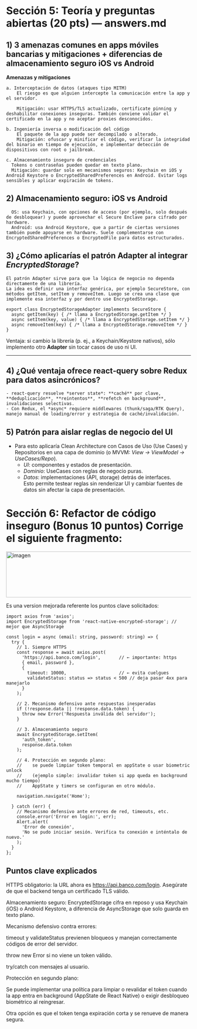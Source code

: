 # Sección 5: Teoría y preguntas abiertas (20 pts) — answers.md

## 1) 3 amenazas comunes en apps móviles bancarias y mitigaciones + diferencias de almacenamiento seguro iOS vs Android

**Amenazas y mitigaciones**

    a. Interceptación de datos (ataques tipo MITM)
        El riesgo es que alguien intercepte la comunicación entre la app y el servidor.
        
        Mitigación: usar HTTPS/TLS actualizado, certificate pinning y deshabilitar conexiones inseguras. También conviene validar el certificado en la app y no aceptar proxies desconocidos.

    b. Ingeniería inversa o modificación del código
        El paquete de la app puede ser decompilado o alterado.
        Mitigación: ofuscar y minificar el código, verificar la integridad del binario en tiempo de ejecución, e implementar detección de dispositivos con root o jailbreak.

    c. Almacenamiento inseguro de credenciales
      Tokens o contraseñas pueden quedar en texto plano.
      Mitigación: guardar solo en mecanismos seguros: Keychain en iOS y Android Keystore o EncryptedSharedPreferences en Android. Evitar logs sensibles y aplicar expiración de tokens.

## 2) Almacenamiento seguro: iOS vs Android

      OS: usa Keychain, con opciones de acceso (por ejemplo, solo después de desbloquear) y puede aprovechar el Secure Enclave para cifrado por hardware.
      Android: usa Android Keystore, que a partir de ciertas versiones también puede apoyarse en hardware. Suele complementarse con EncryptedSharedPreferences o EncryptedFile para datos estructurados.


## 3) ¿Cómo aplicarías el patrón **Adapter** al integrar *EncryptedStorage*?

    El patrón Adapter sirve para que la lógica de negocio no dependa directamente de una librería.
    La idea es definir una interfaz genérica, por ejemplo SecureStore, con métodos getItem, setItem y removeItem. Luego se crea una clase que implemente esa interfaz y por dentro use EncryptedStorage.
    
    export class EncryptedStorageAdapter implements SecureStore {
      async getItem(key) { /* llama a EncryptedStorage.getItem */ }
      async setItem(key, value) { /* llama a EncryptedStorage.setItem */ }
      async removeItem(key) { /* llama a EncryptedStorage.removeItem */ }
    }

Ventaja: si cambio la librería (p. ej., a Keychain/Keystore nativos), sólo implemento otro **Adapter** sin tocar casos de uso ni UI.

---

## 4) ¿Qué ventaja ofrece **react‑query** sobre **Redux** para datos asincrónicos?
    - react‑query resuelve *server state*: **caché** por clave, **deduplicación**, **reintentos**, **refetch en background**, invalidaciones selectivas.  
    - Con Redux, el *async* requiere middlewares (thunk/saga/RTK Query), manejo manual de loading/error y estrategia de caché/invalidación.

## 5) Patrón para aislar reglas de negocio del UI
 - Para esto aplicaría Clean Architecture con Casos de Uso (Use Cases) y Repositorios en una capa de dominio (o MVVM: *View → ViewModel → UseCases/Repo*).  
      - *UI*: componentes y estados de presentación.  
      - *Dominio*: UseCases con reglas de negocio puras.  
      - *Datos*: implementaciones (API, storage) detrás de interfaces.  
    Esto permite testear reglas sin renderizar UI y cambiar fuentes de datos sin afectar la capa de presentación.

# Sección 6: Refactor de código inseguro (Bonus 10 puntos) Corrige el siguiente fragmento:

<img width="726" height="125" alt="imagen" src="https://github.com/user-attachments/assets/f41db0e5-98ab-4129-91ab-8f98558dbf26" />

Es una version mejorada referente los puntos clave solicitados:


    import axios from 'axios';
    import EncryptedStorage from 'react-native-encrypted-storage'; // mejor que AsyncStorage
    
    const login = async (email: string, password: string) => {
      try {
        // 1. Siempre HTTPS
        const response = await axios.post(
          'https://api.banco.com/login',       // ← importante: https
          { email, password },
          {
            timeout: 10000,                    // ← evita cuelgues
            validateStatus: status => status < 500 // deja pasar 4xx para manejarlo
          }
        );
    
        // 2. Mecanismo defensivo ante respuestas inesperadas
        if (!response.data || !response.data.token) {
          throw new Error('Respuesta inválida del servidor');
        }
    
        // 3. Almacenamiento seguro
        await EncryptedStorage.setItem(
          'auth_token',
          response.data.token
        );
    
        // 4. Protección en segundo plano:
        //    se puede limpiar token temporal en appState o usar biometric unlock
        //    (ejemplo simple: invalidar token si app queda en background mucho tiempo)
        //    AppState y timers se configuran en otro módulo.
    
        navigation.navigate('Home');
    
      } catch (err) {
        // Mecanismo defensivo ante errores de red, timeouts, etc.
        console.error('Error en login:', err);
        Alert.alert(
          'Error de conexión',
          'No se pudo iniciar sesión. Verifica tu conexión e inténtalo de nuevo.'
        );
      }
    };

## Puntos clave explicados

HTTPS obligatorio: la URL ahora es https://api.banco.com/login. Asegúrate de que el backend tenga un certificado TLS válido.

Almacenamiento seguro: EncryptedStorage cifra en reposo y usa Keychain (iOS) o Android Keystore, a diferencia de AsyncStorage que solo guarda en texto plano.

Mecanismo defensivo contra errores:

timeout y validateStatus previenen bloqueos y manejan correctamente códigos de error del servidor.

throw new Error si no viene un token válido.

try/catch con mensajes al usuario.

Protección en segundo plano:

Se puede implementar una política para limpiar o revalidar el token cuando la app entra en background (AppState de React Native) o exigir desbloqueo biométrico al reingresar.

Otra opción es que el token tenga expiración corta y se renueve de manera segura.
